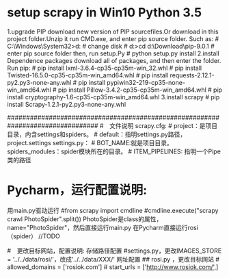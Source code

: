 
# setup scrapy in Win10 Python 3.5
1.upgrade PIP 
download new version of PIP sourcefiles.Or download in this project folder.Unzip it
run CMD.exe, and enter pip source folder. Such as:
    # C:\Windows\System32>d:    # change disk
    # d:\>cd d:\Download\pip-9.0.1   # enter pip source folder
then, run setup.Py
    # python setup.py install
2.install Dependence packages
    download all of packages, and then enter the folder. Run pip:
        # pip install lxml-3.6.4-cp35-cp35m-win_32.whl
        # pip install Twisted-16.5.0-cp35-cp35m-win_amd64.whl
        # pip install requests-2.12.1-py2.py3-none-any.whl
        # pip install pypiwin32-219-cp35-none-win_amd64.whl
        # pip install Pillow-3.4.2-cp35-cp35m-win_amd64.whl
        # pip install cryptography-1.6-cp35-cp35m-win_amd64.whl
3.install scrapy
    # pip install Scrapy-1.2.1-py2.py3-none-any.whl



################################################################################
#　文件说明 
scrapy.cfg:
    # project：是项目目录，内含settings和spiders。
    # default：指明settings.py路径，project.settings 
settings.py：
    # BOT_NAME:就是项目目录。spiders_modules：spider模块所在的目录。
    # ITEM_PIPELINES:  指明一个Pipe类的路径


# Pycharm，运行配置说明:
用main.py驱动运行
    #from scrapy import cmdline
    #cmdline.execute("scrapy crawl PhotoSpider".split())
   PhotoSpider是class的属性，name="PhotoSpider"，然后直接运行main.py
   在Pycharm直接运行rosi（spider）
   //TODO

#　更改目标网站，配置说明: 
存储路径配置
    #settings.py，更改IMAGES_STORE = '../../data/rosi/'，改成'../../data/XXX/'
网址配置
    ## rosi.py ，更改目标网站
        # allowed_domains = ['rosiok.com']
        # start_urls = ['http://www.rosiok.com/',]